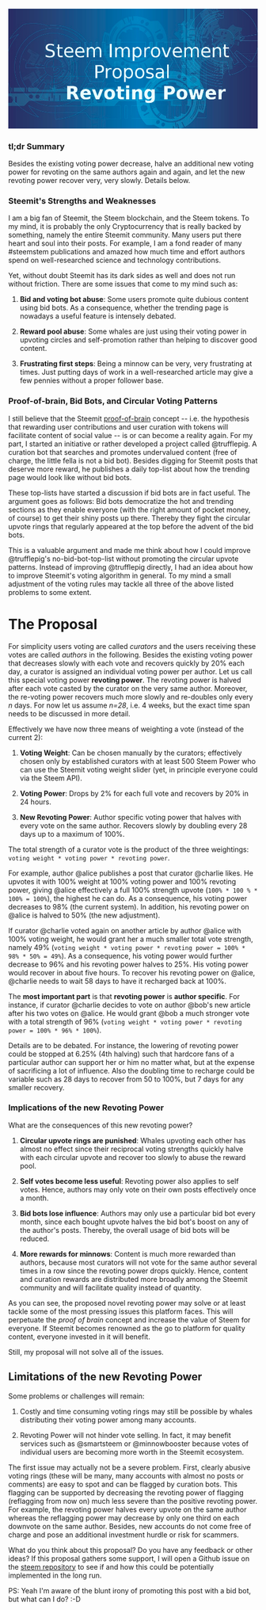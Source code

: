 ![prop](https://raw.githubusercontent.com/SmokinCaterpillar/blog/master/2018_04_09_steemit_improvement_proposal/title.jpg)

### tl;dr Summary
 
Besides the existing voting power decrease, halve an additional new voting power for revoting on the same authors again and again, and let the new revoting power recover very, very slowly. Details below.

### Steemit's Strengths and Weaknesses

I am a big fan of Steemit, the Steem blockchain, and the Steem tokens. To my mind, it is probably the only Cryptocurrency that is really backed by something, namely the entire Steemit community. Many users put there heart and soul into their posts. For example, I am a fond reader of many #steemstem publications and amazed how much time and effort authors spend on well-researched science and technology contributions.

Yet, without doubt Steemit has its dark sides as well and does not run without friction. There are some issues that come to my mind such as:

1. **Bid and voting bot abuse**: Some users promote quite dubious content using bid bots. As a consequence, whether the trending page is nowadays a useful feature is intensely debated.

2. **Reward pool abuse**: Some whales are just using their voting power in upvoting circles and self-promotion rather than helping to discover good content.

3. **Frustrating first steps**: Being a minnow can be very, very frustrating at times. Just putting days of work in a well-researched article may give a few pennies without a proper follower base.

### Proof-of-brain, Bid Bots, and Circular Voting Patterns

I still believe that the Steemit [proof-of-brain](https://steem.io/steem-bluepaper.pdf) concept -- i.e. the hypothesis that rewarding user contributions and user curation with tokens will facilitate content of social value -- is or can become a reality again. For my part, I started an initiative or rather developed a project called @trufflepig. A curation bot that searches and promotes undervalued content (free of charge, the little fella is not a bid bot). Besides digging for Steemit posts that deserve more reward, he publishes a daily top-list about how the trending page would look like without bid bots. 

These top-lists have started a discussion if bid bots are in fact useful. The argument goes as follows: Bid bots democratize the hot and trending sections as they enable everyone (with the right amount of pocket money, of course) to get their shiny posts up there. Thereby they fight the circular upvote rings that regularly appeared at the top before the advent of the bid bots.

This is a valuable argument and made me think about how I could improve @trufflepig's no-bid-bot-top-list without promoting the circular upvote patterns. Instead of improving @trufflepig directly, I had an idea about how to improve Steemit's voting algorithm in general. To my mind a small adjustment of the voting rules may tackle all three of the above listed problems to some extent.

# The Proposal

For simplicity users voting are called *curators* and the users receiving these votes are called *authors* in the following.
Besides the existing voting power that decreases slowly with each vote and recovers quickly by 20% each day, a curator is assigned an individual voting power per author. Let us call this special voting power **revoting power**. The revoting power is halved after each vote casted by the curator on the very same author. Moreover, the re-voting power recovers much more slowly and re-doubles only every *n* days. For now let us assume *n=28*, i.e. 4 weeks, but the exact time span needs to be discussed in more detail.

Effectively we have now three means of weighting a vote (instead of the current 2):

1. **Voting Weight**: Can be chosen manually by the curators; effectively chosen only by established curators with at least 500 Steem Power who can use the Steemit voting weight slider (yet, in principle everyone could via the Steem API).

2. **Voting Power**: Drops by 2% for each full vote and recovers by 20% in 24 hours.

3. **New Revoting Power**: Author specific voting power that halves with every vote on the same author. Recovers slowly by doubling every 28 days up to a maximum of 100%.

The total strength of a curator vote is the product of the three weightings: `voting weight * voting power * revoting power`.

For example, author @alice publishes a post that curator @charlie likes. He upvotes it with 100% weight at 100% voting power and 100% revoting power, giving @alice effectively a full 100% strength upvote (`100% * 100 % * 100% = 100%`), the highest he can do. As a consequence, his voting power decreases to 98% (the current system). In addition, his revoting power on @alice is halved to 50% (the new adjustment).

If curator @charlie voted again on another article by author @alice with 100% voting weight, he would grant her a much smaller total vote strength, namely 49% (`voting weight * voting power * revoting power = 100% * 98% * 50% = 49%`). As a consequence, his voting power would further decrease to 96% and his revoting power halves to 25%. His voting power would recover in about five hours. To recover his revoting power on @alice, @charlie needs to wait 58 days to have it recharged back at 100%.

The **most important part** is that **revoting power** is **author specific**. For instance, if curator @charlie decides to vote on author @bob's new article after his two votes on @alice. He would grant @bob a much stronger vote with a total strength of 96% (`voting weight * voting power * revoting power = 100% * 96% * 100%`).

Details are to be debated. For instance, the lowering of revoting power could be stopped at 6.25% (4th halving) such that hardcore fans of a particular author can support her or him no matter what, but at the expense of sacrificing a lot of influence. Also the doubling time to recharge could be variable such as 28 days to recover from 50 to 100%, but 7 days for any smaller recovery.

### Implications of the new Revoting Power

What are the consequences of this new revoting power?

1. **Circular upvote rings are punished**: Whales upvoting each other has almost no effect since their reciprocal voting strengths quickly halve with each circular upvote and recover too slowly to abuse the reward pool.

2. **Self votes become less useful**: Revoting power also applies to self votes. Hence, authors may only vote on their own posts effectively once a month.

3. **Bid bots lose influence**: Authors may only use a particular bid bot every month, since each bought upvote halves the bid bot's boost on any of the author's posts. Thereby, the overall usage of bid bots will be reduced.

4. **More rewards for minnows**: Content is much more rewarded than authors, because most curators will not vote for the same author several times in a row since the revoting power drops quickly. Hence, content and curation rewards are distributed more broadly among the Steemit community and will facilitate quality instead of quantity. 

As you can see, the proposed novel revoting power may solve or at least tackle some of the most pressing issues this platform faces. This will perpetuate the *proof of brain* concept and increase the value of Steem for everyone. If Steemit becomes renowned as the go to platform for quality content, everyone invested in it will benefit.

Still, my proposal will not solve all of the issues.

## Limitations of the new Revoting Power

Some problems or challenges will remain:

1. Costly and time consuming voting rings may still be possible by whales distributing their voting power among many accounts.

2. Revoting Power will not hinder vote selling. In fact, it may benefit services such as @smartsteem or @minnowbooster because votes of individual users are becoming more worth in the Steemit ecosystem.

The first issue may actually not be a severe problem.  First, clearly abusive voting rings (these will be many, many accounts with almost no posts or comments) are easy to spot and can be flagged by curation bots. This flagging can be supported by decreasing the revoting power of flagging (reflagging from now on) much less severe than the positive revoting power. For example, the revoting power halves every upvote on the same author whereas the reflagging power may decrease by only one third on each downvote on the same author. Besides, new accounts do not come free of charge and pose an additional investment hurdle or risk for scammers.


What do you think about this proposal? Do you have any feedback or other ideas? If this proposal gathers some support, I will open a Github issue on the [steem repository](https://github.com/steemit/steem/issues) to see if and how this could be potentially implemented in the long run.


PS: Yeah I'm aware of the blunt irony of promoting this post with a bid bot, but what can I do? :-D